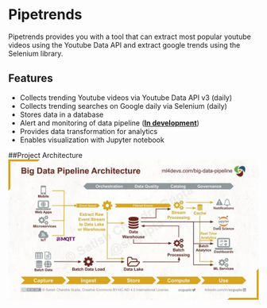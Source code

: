 # Pipetrends
Pipetrends provides you with a tool that can extract most popular youtube videos using the Youtube Data API and extract google trends using the Selenium library. 

## Features
- Collects trending Youtube videos via Youtube Data API v3 (daily)
- Collects trending searches on Google daily via Selenium (daily)
- Stores data in a database
- Alert and monitoring of data pipeline (**<ins>In development</ins>**)
- Provides data transformation for analytics
- Enables visualization with Jupyter notebook

##Project Architecture
![Project Architecture Diagram](https://github.com/ferdenzel008/Pipetrends/blob/main/images/project_architecture.jpg?raw=true)
